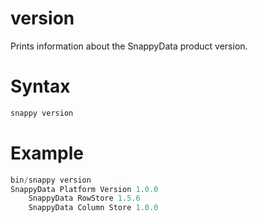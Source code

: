 # version

Prints information about the SnappyData product version.

# Syntax

``` scala
snappy version
```

# Example

``` scala
bin/snappy version
SnappyData Platform Version 1.0.0
    SnappyData RowStore 1.5.6
    SnappyData Column Store 1.0.0
```


